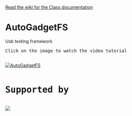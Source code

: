 
[Read the wiki for the Class documentation](https://github.com/ehabhussein/AutoGadgetFS/wiki)

# AutoGadgetFS
Usb testing framework

<pre>
Click on the image to watch the video tutorial

</pre>
[![AutoGadgetFS](https://img.youtube.com/vi/jefrEQvvELw/0.jpg)](https://www.youtube.com/watch?v=jefrEQvvELw)

<pre>
<h1>Supported by</h1>
<img src="https://github.com/ehabhussein/AutoGadgetFS/blob/master/JetBrains.png">
</pre>
